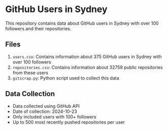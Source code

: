 # GitHub Users in Sydney

This repository contains data about GitHub users in Sydney with over 100 followers and their repositories.

## Files

1. `users.csv`: Contains information about 375 GitHub users in Sydney with over 100 followers
2. `repositories.csv`: Contains information about 32759 public repositories from these users
3. `gitscrap.py`: Python script used to collect this data

## Data Collection

- Data collected using GitHub API
- Date of collection: 2024-10-23
- Only included users with 100+ followers
- Up to 500 most recently pushed repositories per user
